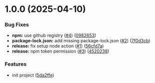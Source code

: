 # 1.0.0 (2025-04-10)


### Bug Fixes

* **npm:** use github registry ([#4](https://github.com/teeradech-th/poc-semver-canary/issues/4)) ([0982653](https://github.com/teeradech-th/poc-semver-canary/commit/0982653dd92f991862af1b366985fbb90e531752))
* **package-lock.json:** add missing package-lock.json ([#2](https://github.com/teeradech-th/poc-semver-canary/issues/2)) ([7f0d3cb](https://github.com/teeradech-th/poc-semver-canary/commit/7f0d3cb140eab77b11f5fb256e6bee4ce55e7f2e))
* **release:** fix setup node action ([#1](https://github.com/teeradech-th/poc-semver-canary/issues/1)) ([56cfd7a](https://github.com/teeradech-th/poc-semver-canary/commit/56cfd7a25828c1986ce2bb69a986d147e1666acc))
* **release:** npm token permission ([#3](https://github.com/teeradech-th/poc-semver-canary/issues/3)) ([4520238](https://github.com/teeradech-th/poc-semver-canary/commit/45202384493cfcfbab1c40b22309817f8479d713))


### Features

* init project ([5da2ffe](https://github.com/teeradech-th/poc-semver-canary/commit/5da2ffe6f76f9e23e3045c42df463a63419339a9))
